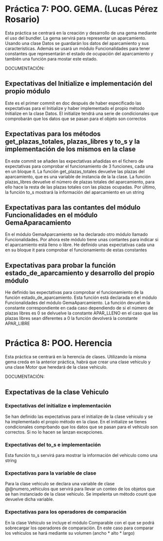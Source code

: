# Práctica 7: POO. GEMA. (Lucas Pérez Rosario)

Esta práctica se centrará en la creación y desarrollo de una gema mediante el uso del bundler.
La gema servirá para representar un aparcamiento. Usando una clase Datos se guardarán los datos 
del aparcamiento y sus características.
Además se usará un módulo Funcionalidades para tener constantes que representarán el estado de 
ocupación del aparcamiento y también una función para mostar este estado.

DOCUMENTACIÓN:

## Expectativas del Initialize e implementación del propio módulo
Este es el primer commit en doc después de haber especificado las expectativas para el Initialize y haber 
implementado el propio método Initialize en la clase Datos. El initialize tendrá una serie de condicionales
que comprobarán que los datos que se pasan para el objeto son correctos

## Expectativas para los métodos get_plazas_totales, plazas_libres y to_s y la implementación de los mismos en la clase
En este commit se añaden las expectativas añadidas en el fichero de expectativas para comprobar el funcionamiento de 3 funciones, cada una en un bloque it.
La función get_plazas_totales devuelve las plazas del aparcamiento, que es una variable de instancia de la la clase.
La función plazas_libres devuelve el número de plazas totales del aparcamiento, para ello hace la resta de las plazas totales con las plazas ocupadas.
Por último, la función to_s mostrará la información del aparcamiento en un string

## Expectativas para las contantes del módulo Funcionalidades en el módulo GemaAparacamiento
En el módulo GemaAparcamiento se ha declarado otro módulo llamado Funcionalidades. Por ahora este módulo tiene unas contantes para indicar si el aparcamiento está lleno o libre. He definido unas expectativas cada una en su bloque it para comprobar el funcionamiento de estas constantes

## Expectativas para probar la función estado_de_aparcamiento y desarrollo del propio módulo
He definido las expectativas para comprobar el funcionamiento de la función estado_de_aparcamiento. Esta función está declarada en el módulo Funcionalidades del módulo GemaAparcamiento. La función devuelve la constante correspondiente en cada caso dependiendo de si el número de plazas libres es 0 se delvuelve la constante APAR_LLENO
en el caso que las plazas libres sean diferentes a 0 la función devolverá la constante APAR_LIBRE

# Práctica 8: POO. Herencia

Esta práctica se centrará en la herencia de clases. Utilizando la misma gema creda en la anterior práctica, 
habrá que crear una clase vehiculo y una clase Motor que heredará de la clase vehiculo.

DOCUMENTACIÓN:

## Expectativas de la clase Vehiculo

### Expectativas del initialize e implementación
Se han definido las expectativas para el initialize de la clase vehiculo y se ha implementado el propio método en la clase.
En el initialize se tienes condicionales comprbando que los datos que se pasan para el vehiculo son correctos. Si no lo hacen
se lanzan excepciones.

### Expectativas del to_s e implementación
Esta función to_s servirá para mostrar la información del vehiculo como una string

### Expectativas para la variable de clase
Para la clase vehiculo se declara una variable de clase @@numero_vehiculos que servirá para llevar un conteo de los objetos que se han
instanciado de la clase vehiculo. Se impelenta un método count que devuelve dicha variable.

### Expectativas para los operadores de comparación
En la clase Vehiculo se incluye el módulo Comparable con el que se podrá sobrecargar los operadores de comparación.
En este caso para comparar los vehiculos se hará mediante su volumen (ancho * alto * largo)